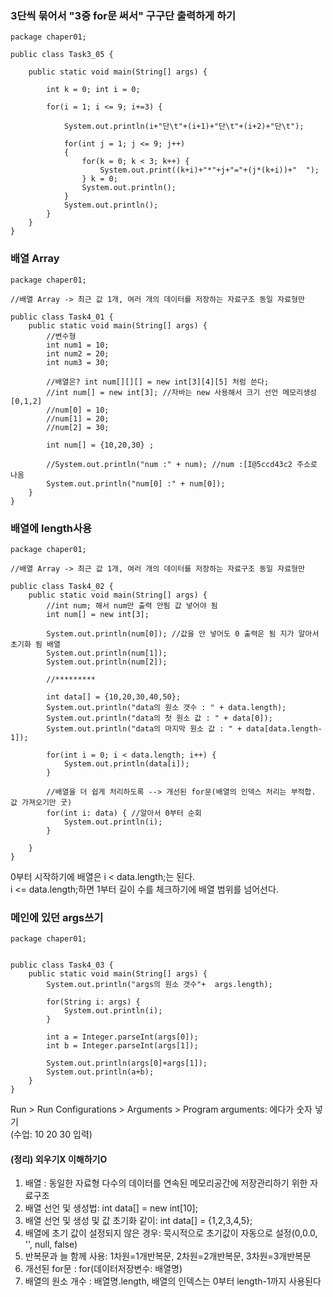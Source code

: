 ### 3단씩 묶어서 "3중 for문 써서" 구구단 출력하게 하기 
```
package chaper01;

public class Task3_05 {

	public static void main(String[] args) {
		
		int k = 0; int i = 0; 
		
		for(i = 1; i <= 9; i+=3) { 
			
			System.out.println(i+"단\t"+(i+1)+"단\t"+(i+2)+"단\t"); 
			 
			for(int j = 1; j <= 9; j++)
			{
				for(k = 0; k < 3; k++) {
					System.out.print((k+i)+"*"+j+"="+(j*(k+i))+"  ");	
				} k = 0; 
				System.out.println();		
			} 
			System.out.println();	
		}
	}
}
```
### 배열 Array
```
package chaper01;

//배열 Array -> 최근 값 1개, 여러 개의 데이터를 저장하는 자료구조 동일 자료형만 

public class Task4_01 {
	public static void main(String[] args) {
		//변수형 
		int num1 = 10; 
		int num2 = 20; 
		int num3 = 30; 
		
		//배열은? int num[][][] = new int[3][4][5] 처럼 쓴다;
		//int num[] = new int[3]; //자바는 new 사용해서 크기 선언 메모리생성 [0,1,2] 
		//num[0] = 10; 
		//num[1] = 20; 
		//num[2] = 30; 
		
		int num[] = {10,20,30} ;
		
		//System.out.println("num :" + num); //num :[I@5ccd43c2 주소로 나옴 
		System.out.println("num[0] :" + num[0]); 	
	}
}
```
### 배열에 length사용
```
package chaper01;

//배열 Array -> 최근 값 1개, 여러 개의 데이터를 저장하는 자료구조 동일 자료형만 

public class Task4_02 {
	public static void main(String[] args) {
		//int num; 해서 num만 출력 안됨 값 넣어야 됨 
		int num[] = new int[3]; 
		
		System.out.println(num[0]); //값을 안 넣어도 0 출력은 됨 지가 알아서 초기화 됨 배열 
		System.out.println(num[1]);
		System.out.println(num[2]);
	
		//********* 
		
		int data[] = {10,20,30,40,50}; 
		System.out.println("data의 원소 갯수 : " + data.length); 
		System.out.println("data의 첫 원소 값 : " + data[0]); 
		System.out.println("data의 마지막 원소 값 : " + data[data.length-1]); 
	
		for(int i = 0; i < data.length; i++) {
			System.out.println(data[i]);
		}
		
		//배열을 더 쉽게 처리하도록 --> 개선된 for문(배열의 인덱스 처리는 부적합. 값 가져오기만 굿) 
		for(int i: data) { //알아서 0부터 순회 
			System.out.println(i);
		}
		
	}
}
```
0부터 시작하기에 배열은 i < data.length;는 된다.  
i <= data.length;하면 1부터 길이 수를 체크하기에 배열 범위를 넘어선다.  
### 메인에 있던 args쓰기 
```
package chaper01;


public class Task4_03 {
	public static void main(String[] args) {
		System.out.println("args의 원소 갯수"+  args.length);
		
		for(String i: args) {
			System.out.println(i);
		}
		
		int a = Integer.parseInt(args[0]); 
		int b = Integer.parseInt(args[1]); 
		
		System.out.println(args[0]+args[1]);
		System.out.println(a+b);
	}
}
```
Run > Run Configurations > Arguments > Program arguments: 에다가 숫자 넣기  
(수업: 10 20 30 입력)  
  
#### (정리) 외우기X 이해하기O 
1. 배열 : 동일한 자료형 다수의 데이터를 연속된 메모리공간에 저장관리하기 위한 자료구조  
2. 배열 선언 및 생성법: int data[] = new int[10];  
3. 배열 선언 및 생성 및 값 초기화 같이: int data[] = {1,2,3,4,5};  
4. 배열에 초기 값이 설정되지 않은 경우: 묵시적으로 초기값이 자동으로 설정(0,0.0, '', null, false)  
5. 반복문과 늘 함께 사용: 1차원=1개반복문, 2차원=2개반복문, 3차원=3개반복문  
6. 개선된 for문 : for(데이터저장변수: 배열명)  
7. 배열의 원소 개수 : 배열명.length, 배열의 인덱스는 0부터 length-1까지 사용된다  
  
